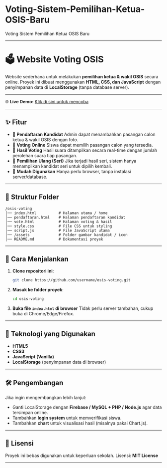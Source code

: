 # Voting-Sistem-Pemilihan-Ketua-OSIS-Baru
Voting Sistem Pemilihan Ketua OSIS Baru

---

# 🗳️ Website Voting OSIS

Website sederhana untuk melakukan **pemilihan ketua & wakil OSIS** secara online. Proyek ini dibuat menggunakan **HTML, CSS, dan JavaScript** dengan penyimpanan data di **LocalStorage** (tanpa database server).

---

🌐 **Live Demo:** [Klik di sini untuk mencoba](https://xmag-bit.github.io/voting_sistem.github.io/)

---

## ✨ Fitur

* 📌 **Pendaftaran Kandidat**
  Admin dapat menambahkan pasangan calon ketua & wakil OSIS dengan foto.
* 📌 **Voting Online**
  Siswa dapat memilih pasangan calon yang tersedia.
* 📌 **Hasil Voting**
  Hasil suara ditampilkan secara real-time dengan jumlah perolehan suara tiap pasangan.
* 📌 **Pemilihan Ulang (Seri)**
  Jika terjadi hasil seri, sistem hanya menampilkan kandidat seri untuk dipilih kembali.
* 📌 **Mudah Digunakan**
  Hanya perlu browser, tanpa instalasi server/database.

---

## 📂 Struktur Folder

```
/osis-voting
│── index.html          # Halaman utama / home
│── pendaftaran.html    # Halaman pendaftaran kandidat
│── vote.html           # Halaman voting & hasil
│── style.css           # File CSS untuk styling
│── script.js           # File JavaScript utama
│── /assets             # Folder gambar kandidat / icon
│── README.md           # Dokumentasi proyek
```

---

## 🚀 Cara Menjalankan

1. **Clone repositori ini**:

   ```bash
   git clone https://github.com/username/osis-voting.git
   ```
2. **Masuk ke folder proyek**:

   ```bash
   cd osis-voting
   ```
3. **Buka file `index.html` di browser**
   Tidak perlu server tambahan, cukup buka di Chrome/Edge/Firefox.

---

## 🔧 Teknologi yang Digunakan

* **HTML5**
* **CSS3**
* **JavaScript (Vanilla)**
* **LocalStorage** (penyimpanan data di browser)

---

## 🛠️ Pengembangan

Jika ingin mengembangkan lebih lanjut:

* Ganti LocalStorage dengan **Firebase / MySQL + PHP / Node.js** agar data tersimpan online.
* Tambahkan **login system** untuk memverifikasi siswa.
* Tambahkan **chart** untuk visualisasi hasil (misalnya pakai Chart.js).

---

## 📜 Lisensi

Proyek ini bebas digunakan untuk keperluan sekolah.
Lisensi: **MIT License**

---
